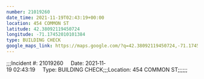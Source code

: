 ```yaml
---
number: 21019260
date_time: 2021-11-19T02:43:19+00:00
location: 454 COMMON ST
latitude: 42.38092119450724
longitude: -71.17452010101384
type: BUILDING CHECK
google_maps_link: https://maps.google.com/?q=42.38092119450724,-71.17452010101384
---
```


;;;Incident #: 21019260     Date: 2021‐11‐19 02:43:19     Type: BUILDING CHECK;;;Location: 454 COMMON ST;;;;;;
